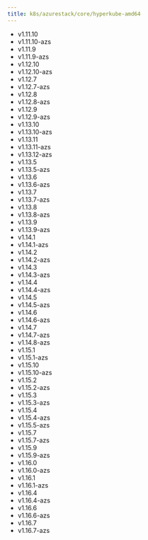```yaml
---
title: k8s/azurestack/core/hyperkube-amd64
---
```

- v1.11.10
- v1.11.10-azs
- v1.11.9
- v1.11.9-azs
- v1.12.10
- v1.12.10-azs
- v1.12.7
- v1.12.7-azs
- v1.12.8
- v1.12.8-azs
- v1.12.9
- v1.12.9-azs
- v1.13.10
- v1.13.10-azs
- v1.13.11
- v1.13.11-azs
- v1.13.12-azs
- v1.13.5
- v1.13.5-azs
- v1.13.6
- v1.13.6-azs
- v1.13.7
- v1.13.7-azs
- v1.13.8
- v1.13.8-azs
- v1.13.9
- v1.13.9-azs
- v1.14.1
- v1.14.1-azs
- v1.14.2
- v1.14.2-azs
- v1.14.3
- v1.14.3-azs
- v1.14.4
- v1.14.4-azs
- v1.14.5
- v1.14.5-azs
- v1.14.6
- v1.14.6-azs
- v1.14.7
- v1.14.7-azs
- v1.14.8-azs
- v1.15.1
- v1.15.1-azs
- v1.15.10
- v1.15.10-azs
- v1.15.2
- v1.15.2-azs
- v1.15.3
- v1.15.3-azs
- v1.15.4
- v1.15.4-azs
- v1.15.5-azs
- v1.15.7
- v1.15.7-azs
- v1.15.9
- v1.15.9-azs
- v1.16.0
- v1.16.0-azs
- v1.16.1
- v1.16.1-azs
- v1.16.4
- v1.16.4-azs
- v1.16.6
- v1.16.6-azs
- v1.16.7
- v1.16.7-azs
